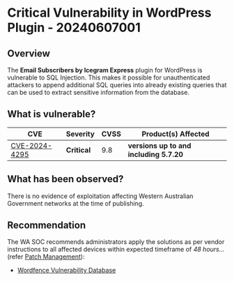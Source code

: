 # Critical Vulnerability in WordPress Plugin - 20240607001

## Overview

The **Email Subscribers by Icegram Express** plugin for WordPress is vulnerable to SQL Injection. This makes it possible for unauthenticated attackers to append additional SQL queries into already existing queries that can be used to extract sensitive information from the database.

## What is vulnerable?

| CVE  | Severity     | CVSS | Product(s) Affected |
| ---- | ------------ | ---- | ------------------- |
| [CVE-2024-4295](https://nvd.nist.gov/vuln/detail/CVE-2024-4295) | **Critical** | 9.8  | **versions up to and including 5.7.20**|

## What has been observed?

There is no evidence of exploitation affecting Western Australian Government networks at the time of publishing.

## Recommendation

The WA SOC recommends administrators apply the solutions as per vendor instructions to all affected devices within expected timeframe of *48 hours...* (refer [Patch Management](../guidelines/patch-management.md)):

- [Wordfence Vulnerability Database](https://www.wordfence.com/threat-intel/vulnerabilities/wordpress-plugins/email-subscribers/email-subscribers-by-icegram-express-5720-unauthenticated-sql-injection-via-hash)

